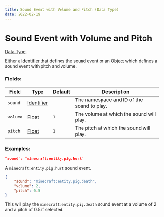 ```yaml
---
title: Sound Event with Volume and Pitch (Data Type)
date: 2022-02-19
---
```

# Sound Event with Volume and Pitch

[Data Type](../data_types.md).

Either a [Identifier](https://origins.readthedocs.io/en/latest/types/data_types/identifier/) that defines the sound event or an [Object](https://origins.readthedocs.io/en/latest/types/data_types/object/) which defines a sound event with pitch and volume.

### Fields:

Field  | Type | Default | Description
-------|------|---------|-------------
`sound` | [Identifier](https://origins.readthedocs.io/en/latest/types/data_types/identifier/) | | The namespace and ID of the sound to play.
`volume` | [Float](https://origins.readthedocs.io/en/latest/types/data_types/float/) | `1` | The volume at which the sound will play.
`pitch` | [Float](https://origins.readthedocs.io/en/latest/types/data_types/float/) | `1` | The pitch at which the sound will play.

### Examples:

```json
"sound": "minecraft:entity.pig.hurt"
```
A `minecraft:entity.pig.hurt` sound event.

```json
{
    "sound": "minecraft:entity.pig.death",
    "volume": 2,
    "pitch": 0.5
}
```

This will play the `minecraft:entity.pig.death` sound event at a volume of 2 and a pitch of 0.5 if selected.